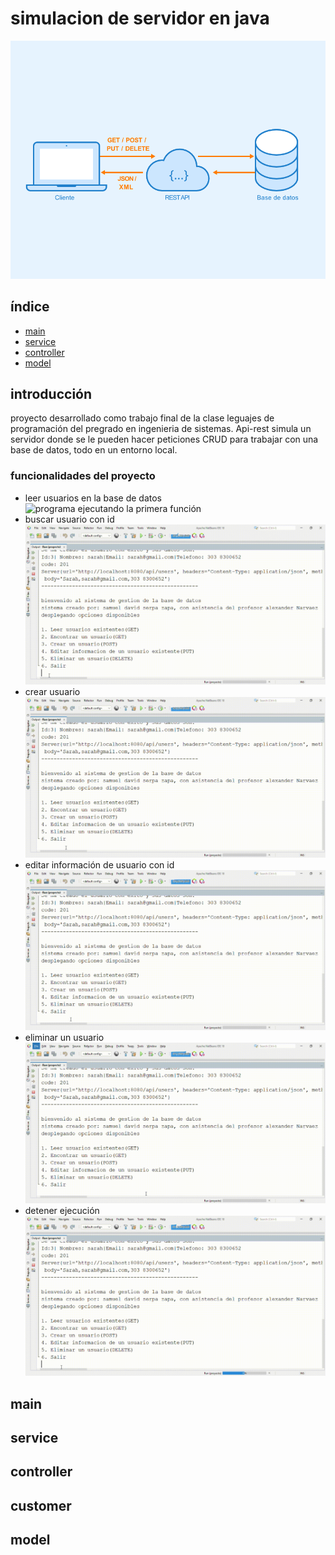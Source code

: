 # simulacion de servidor en java 
![image2](API-Rest.png)

## índice
* [main](#main)
* [service](#service)
* [controller](#controller)
* [model](#model)

## introducción
proyecto desarrollado como trabajo final de la clase leguajes de programación del pregrado en ingenieria de sistemas. Api-rest simula un servidor donde se le pueden hacer peticiones CRUD para trabajar con una base de datos, todo en un entorno local.

### funcionalidades del proyecto
* leer usuarios en la base de datos <img src="gif/verUsuarios2.gif" alt="programa ejecutando la primera función" style="width:18px;height:48px;">
* buscar usuario con id <img src="gif/función2.gif" alt="programa ejecutando la segunda función">
* crear usuario <img src="gif/función3.gif" alt="programa ejecutando la tercera función">
* editar información de usuario con id <img src="gif/función4.gif" alt="programa ejecutando la cuarta función">
* eliminar un usuario <img src="gif/función5.gif" alt="programa ejecutando la quinta función">
* detener ejecución <img src="gif/función6.gif" alt="programa ejecutando la sexta función">

## main

## service

## controller

## customer

## model
